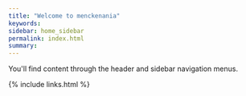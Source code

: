 ```yaml
---
title: "Welcome to menckenania"
keywords: 
sidebar: home_sidebar
permalink: index.html
summary: 
---
```


You'll find content through the header and sidebar navigation menus.

{% include links.html %}
